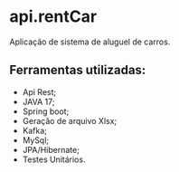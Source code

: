 # api.rentCar
Aplicação de sistema de aluguel de carros.
## Ferramentas utilizadas:
- Api Rest;
- JAVA 17;
- Spring boot;
- Geração de arquivo Xlsx;
- Kafka;
- MySql;
- JPA/Hibernate;
- Testes Unitários.

